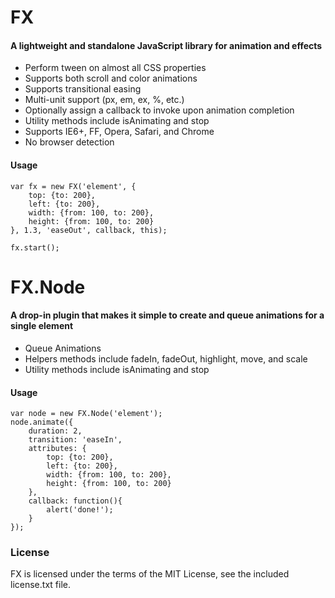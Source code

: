 FX
=====

#### A lightweight and standalone JavaScript library for animation and effects ####

* Perform tween on almost all CSS properties
* Supports both scroll and color animations
* Supports transitional easing
* Multi-unit support (px, em, ex, %, etc.)
* Optionally assign a callback to invoke upon animation completion
* Utility methods include isAnimating and stop
* Supports IE6+, FF, Opera, Safari, and Chrome
* No browser detection

#### Usage ####

	var fx = new FX('element', {
		top: {to: 200},
		left: {to: 200},
		width: {from: 100, to: 200},
		height: {from: 100, to: 200}
	}, 1.3, 'easeOut', callback, this);
	
	fx.start();

FX.Node
=====

#### A drop-in plugin that makes it simple to create and queue animations for a single element ####

* Queue Animations
* Helpers methods include fadeIn, fadeOut, highlight, move, and scale
* Utility methods include isAnimating and stop

#### Usage ####

	var node = new FX.Node('element');
	node.animate({		 
		duration: 2,
		transition: 'easeIn',
		attributes: {
			top: {to: 200},
			left: {to: 200},
			width: {from: 100, to: 200},
			height: {from: 100, to: 200}
		},
		callback: function(){
			alert('done!');		
		}
	});

### License ###

FX is licensed under the terms of the MIT License, see the included license.txt file.